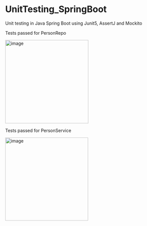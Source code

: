 # UnitTesting_SpringBoot

Unit testing in Java Spring Boot using Junit5, AssertJ and Mockito

Tests passed for PersonRepo

<img width="265" alt="image" src="https://user-images.githubusercontent.com/96373227/164219833-576e1f5c-ea28-4c7c-aea9-bbfb003c57c9.png">

Tests passed for PersonService

<img width="264" alt="image" src="https://user-images.githubusercontent.com/96373227/164220010-2f9dc38a-8933-4974-9db6-0bd87a01c6b0.png">
